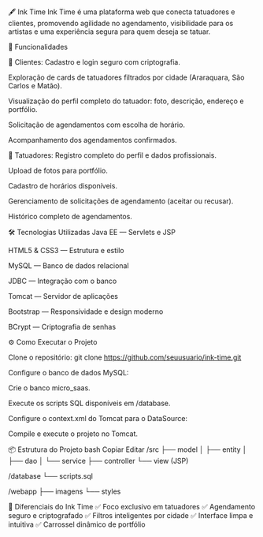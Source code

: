 🖋️ Ink Time
Ink Time é uma plataforma web que conecta tatuadores e clientes, promovendo agilidade no agendamento, visibilidade para os artistas e uma experiência segura para quem deseja se tatuar.

🚀 Funcionalidades

👥 Clientes:
Cadastro e login seguro com criptografia.

Exploração de cards de tatuadores filtrados por cidade (Araraquara, São Carlos e Matão).

Visualização do perfil completo do tatuador: foto, descrição, endereço e portfólio.

Solicitação de agendamentos com escolha de horário.

Acompanhamento dos agendamentos confirmados.

🎨 Tatuadores:
Registro completo do perfil e dados profissionais.

Upload de fotos para portfólio.

Cadastro de horários disponíveis.

Gerenciamento de solicitações de agendamento (aceitar ou recusar).

Histórico completo de agendamentos.

🛠️ Tecnologias Utilizadas
Java EE — Servlets e JSP

HTML5 & CSS3 — Estrutura e estilo

MySQL — Banco de dados relacional

JDBC — Integração com o banco

Tomcat — Servidor de aplicações

Bootstrap — Responsividade e design moderno

BCrypt — Criptografia de senhas

⚙️ Como Executar o Projeto

Clone o repositório:
git clone https://github.com/seuusuario/ink-time.git

Configure o banco de dados MySQL:

Crie o banco micro_saas.

Execute os scripts SQL disponíveis em /database.

Configure o context.xml do Tomcat para o DataSource:

<Resource 
    name="jdbc/MicroSaas" 
    auth="Container"
    type="javax.sql.DataSource"
    username="root"
    password=""
    driverClassName="com.mysql.cj.jdbc.Driver"
    url="jdbc:mysql://localhost:3306/micro_saas"
    maxTotal="20"
    maxIdle="10"
    minIdle="2"/>

Compile e execute o projeto no Tomcat.

📦 Estrutura do Projeto
bash
Copiar
Editar
/src
  ├── model
  │    ├── entity
  │    ├── dao
  │    └── service
  ├── controller
  └── view (JSP)

 /database
  └── scripts.sql

 /webapp
  ├── imagens
  └── styles

📝 Diferenciais do Ink Time
✅ Foco exclusivo em tatuadores
✅ Agendamento seguro e criptografado
✅ Filtros inteligentes por cidade
✅ Interface limpa e intuitiva
✅ Carrossel dinâmico de portfólio
